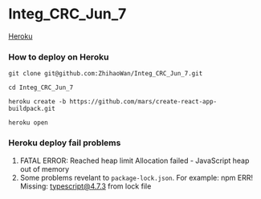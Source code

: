 # Integ_CRC_Jun_7
[Heroku](https://pure-falls-53650.herokuapp.com/)

### How to deploy on Heroku
```shell
git clone git@github.com:ZhihaoWan/Integ_CRC_Jun_7.git
```
```shell
cd Integ_CRC_Jun_7
```
```shell
heroku create -b https://github.com/mars/create-react-app-buildpack.git
```
```shell
heroku open
```
### Heroku deploy fail problems
1. FATAL ERROR: Reached heap limit Allocation failed - JavaScript heap out of memory
2. Some problems revelant to `package-lock.json`. For example: npm ERR! Missing: typescript@4.7.3 from lock file

